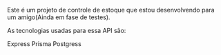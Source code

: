 Este é um projeto de controle de estoque que estou desenvolvendo para um amigo(Ainda em fase de testes).

As tecnologias usadas para essa API são:

Express
Prisma
Postgress
